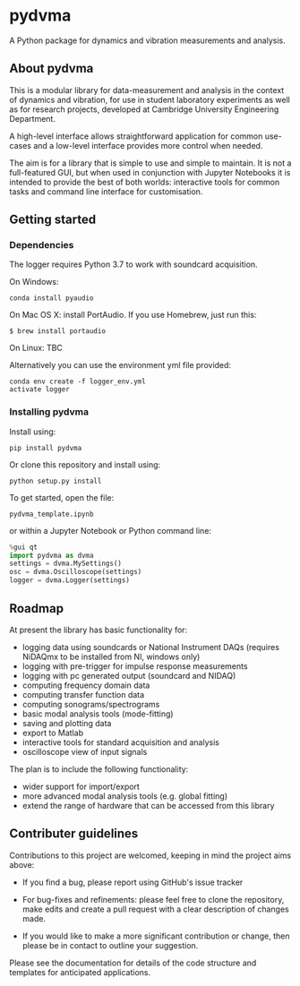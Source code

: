 # pydvma

A Python package for dynamics and vibration measurements and analysis.


## About pydvma

This is a modular library for data-measurement and analysis in the context of dynamics and vibration, for use in student laboratory experiments as well as for research projects, developed at Cambridge University Engineering Department.

A high-level interface allows straightforward application for common use-cases and a low-level interface provides more control when needed.

The aim is for a library that is simple to use and simple to maintain. It is not a full-featured GUI, but when used in conjunction with Jupyter Notebooks it is intended to provide the best of both worlds: interactive tools for common tasks and command line interface for customisation.


## Getting started

### Dependencies

The logger requires Python 3.7 to work with soundcard acquisition.

On Windows:

```
conda install pyaudio
```

On Mac OS X: install PortAudio. If you use Homebrew, just run this:
```shell
$ brew install portaudio
```
On Linux: TBC

Alternatively you can use the environment yml file provided:
```
conda env create -f logger_env.yml
activate logger
```

### Installing pydvma

Install using:
```
pip install pydvma
```

Or clone this repository and install using:
```
python setup.py install
```

To get started, open the file:
```
pydvma_template.ipynb
```

or within a Jupyter Notebook or Python command line:
```python
%gui qt
import pydvma as dvma
settings = dvma.MySettings()
osc = dvma.Oscilloscope(settings)
logger = dvma.Logger(settings)
```

## Roadmap

At present the library has basic functionality for:

- logging data using soundcards or National Instrument DAQs (requires NiDAQmx to be installed from NI, windows only)
- logging with pre-trigger for impulse response measurements
- logging with pc generated output (soundcard and NIDAQ)
- computing frequency domain data
- computing transfer function data
- computing sonograms/spectrograms
- basic modal analysis tools (mode-fitting)
- saving and plotting data
- export to Matlab
- interactive tools for standard acquisition and analysis
- oscilloscope view of input signals

The plan is to include the following functionality:

- wider support for import/export
- more advanced modal analysis tools (e.g. global fitting)
- extend the range of hardware that can be accessed from this library


## Contributer guidelines

Contributions to this project are welcomed, keeping in mind the project aims above:

- If you find a bug, please report using GitHub's issue tracker

- For bug-fixes and refinements: please feel free to clone the repository, make edits and create a pull request with a clear description of changes made.

- If you would like to make a more significant contribution or change, then please be in contact to outline your suggestion.

Please see the documentation for details of the code structure and templates for anticipated applications.
